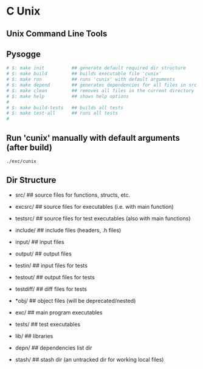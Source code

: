 # C Unix
## Unix Command Line Tools
## Pysogge

```bash
# $: make init			## generate default required dir structure
# $: make build			## builds executable file 'cunix'
# $: make run			## runs 'cunix' with default arguments
# $: make depend		## generates dependencies for all files in src
# $: make clean 		## removes all files in the current directory       	
# $: make help			## shows help options
# 
# $: make build-tests	## builds all tests
# $: make test-all		## runs all tests
#
```

## Run 'cunix' manually with default arguments (after build)

```bash
./exc/cunix
```

## Dir Structure
- src/      ## source files for functions, structs, etc.
- excsrc/   ## source files for executables (i.e. with main function)
- testsrc/  ## source files for test executables (also with main functions)
- include/  ## include files (headers, .h files)

- input/    ## input files
- output/   ## output files
- testin/   ## input files for tests
- testout/  ## output files for tests
- testdiff/ ## diff files for tests

- *obj/     ## object files (will be deprecated/nested)

- exc/      ## main program executables
- tests/    ## test executables

- lib/      ## libraries  
- depn/     ## dependencies list dir
- stash/    ## stash dir (an untracked dir for working local files)

